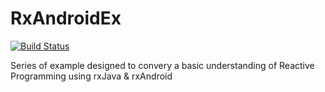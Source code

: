 # RxAndroidEx

[![Build Status](https://travis-ci.org/nhoxbypass/RxAndroidEx.svg?branch=master)](https://travis-ci.org/nhoxbypass/RxAndroidEx) 

Series of example designed to convery a basic understanding of Reactive Programming using rxJava & rxAndroid
